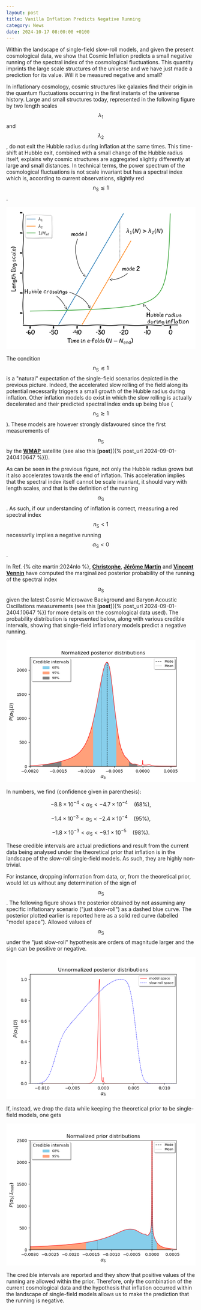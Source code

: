 ```yaml
---
layout: post
title: Vanilla Inflation Predicts Negative Running
category: News
date: 2024-10-17 08:00:00 +0100
---
```


Within the landscape of single-field slow-roll models, and given the
present cosmological data, we show that Cosmic Inflation predicts a
small negative running of the spectral index of the cosmological
fluctuations. This quantity imprints the large scale structures of the
universe and we have just made a prediction for its value. Will it be
measured negative and small?



In inflationary cosmology, cosmic structures like galaxies find their
origin in the quantum fluctuations occurring in the first instants of
the universe history. Large and small structures today, represented in
the following figure by two length scales $$\lambda_1$$ and
$$\lambda_2$$, do not exit the Hubble radius during inflation at the
same times. This time-shift at Hubble exit, combined with a small
change of the Hubble radius itself, explains why cosmic structures are
aggregated slightly differently at large and small distances. In
technical terms, the power spectrum of the cosmological fluctuations
is not scale invariant but has a spectral index which is, according to
current observations, slightly red $$n_\mathrm{S} \lesssim 1$$.

![sketch](/assets/images/2404.15089/infsketch.png)

The condition $$n_\mathrm{S} \lesssim 1$$ is a "natural" expectation
of the single-field scenarios depicted in the previous
picture. Indeed, the accelerated slow rolling of the field along its
potential necessarily triggers a small growth of the Hubble radius
during inflation. Other inflation models do exist in which the slow
rolling is actually decelerated and their predicted spectral index
ends up being blue ($$n_\mathrm{S} \gtrsim 1$$). These models are
however strongly disfavoured since the first measurements of
$$n_\mathrm{S}$$ by the
[**WMAP**](https://en.wikipedia.org/wiki/Wilkinson_Microwave_Anisotropy_Probe)
satellite (see also this [**post**]({% post_url 2024-09-01-2404.10647
%})).

As can be seen in the previous figure, not only the Hubble radius
grows but it also accelerates towards the end of inflation. This
acceleration implies that the spectral index itself cannot be scale
invariant, it should vary with length scales, and that is the
definition of the running $$\alpha_\mathrm{S}$$. As such, if our
understanding of inflation is correct, measuring a red spectral index
$$n_\mathrm{S} < 1$$ necessarily implies a negative running
$$\alpha_\mathrm{S} < 0$$.


In Ref. {% cite martin:2024nlo %}, [**Christophe**](/member/chris),
[**Jérôme Martin**](https://www.iap.fr) and [**Vincent
Vennin**](https://www.lpens.ens.psl.eu/vincent-vennin/?lang=en) have
computed the marginalized posterior probability of the running of the
spectral index $$\alpha_\mathrm{S}$$ given the latest Cosmic Microwave
Background and Baryon Acoustic Oscillations measurements (see this
[**post**]({% post_url 2024-09-01-2404.10647 %}) for more details on
the cosmological data used). The probability distribution is
represented below, along with various credible intervals, showing that
single-field inflationary models predict a negative running.

![alphapost](/assets/images/2404.15089/running_posterior.png)

In numbers, we find (confidence given in parenthesis):

$$ -8.8 \times 10^{-4}   <  \alpha_\mathrm{S} < -4.7 \times 10^{-4} \quad (68\%), $$

$$ -1.4 \times 10^{-3} < \alpha_\mathrm{S} < -2.4 \times 10^{-4} \quad (95\%), $$

$$ -1.8 \times 10^{-3} < \alpha_\mathrm{S} < -9.1 \times 10^{-5} \quad (98\%). $$

These credible intervals are actual predictions and result from the
current data being analysed under the theoretical prior that inflation
is in the landscape of the slow-roll single-field models. As such,
they are highly non-trivial.

For instance, dropping information from data, or, from the theoretical
prior, would let us without any determination of the sign of
$$\alpha_\mathrm{S}$$. The following figure shows the posterior
obtained by not assuming any specific inflationary scenario ("just
slow-roll") as a dashed blue curve. The posterior plotted earlier is
reported here as a solid red curve (labelled "model space"). Allowed
values of $$\alpha_\mathrm{S}$$ under the "just slow-roll" hypothesis
are orders of magnitude larger and the sign can be positive or
negative.

![onlysr](/assets/images/2404.15089/compslowpost.png)

If, instead, we drop the data while keeping the theoretical prior to be
single-field models, one gets

![alphaprior](/assets/images/2404.15089/running_priors.png)

The credible intervals are reported and they show that positive values
of the running are allowed within the prior. Therefore, only the
combination of the current cosmological data and the hypothesis that
inflation occurred within the landscape of single-field models allows
us to make the prediction that the running is negative.